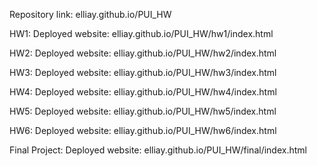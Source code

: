 Repository link: elliay.github.io/PUI_HW

HW1:
Deployed website: elliay.github.io/PUI_HW/hw1/index.html

HW2:
Deployed website: elliay.github.io/PUI_HW/hw2/index.html

HW3:
Deployed website: elliay.github.io/PUI_HW/hw3/index.html

HW4:
Deployed website: elliay.github.io/PUI_HW/hw4/index.html

HW5:
Deployed website: elliay.github.io/PUI_HW/hw5/index.html

HW6:
Deployed website: elliay.github.io/PUI_HW/hw6/index.html

Final Project:
Deployed website: elliay.github.io/PUI_HW/final/index.html




